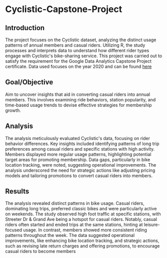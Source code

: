 # Cyclistic-Capstone-Project

## Introduction
The project focuses on the Cyclistic dataset, analyzing the distinct usage patterns of annual members and casual riders. Utilizing R, the study processes and interprets data to understand how different rider types engage with Cyclistic's bike-sharing service. This project was carried out to satisfy the requirement for the Google Data Analytics Capstone Project certificate. Data used focuses on the year 2020 and can be found [here](https://divvy-tripdata.s3.amazonaws.com/index.html)

## Goal/Objective
Aim to uncover insights that aid in converting casual riders into annual members. This involves examining ride behaviors, station popularity, and time-based usage trends to devise effective strategies for membership growth.

## Analysis
The analysis meticulously evaluated Cyclistic's data, focusing on rider behavior differences. Key insights included identifying patterns of long trip preferences among casual riders and specific stations with high activity. Members displayed more regular usage patterns, highlighting potential target areas for promoting membership. Data gaps, particularly in bike location tracking, were noted, suggesting operational improvements. The analysis underscored the need for strategic actions like adjusting pricing models and tailoring promotions to convert casual riders into members.

## Results
The analysis revealed distinct patterns in bike usage. Casual riders, dominating long trips, preferred classic bikes and were particularly active on weekends. The study observed high foot traffic at specific stations, with Streeter Dr & Grand Ave being a hotspot for casual riders. Notably, casual riders often started and ended trips at the same stations, hinting at leisure-focused usage. In contrast, members showed more consistent riding patterns throughout the week. The data suggested operational improvements, like enhancing bike location tracking, and strategic actions, such as revising late return charges and offering promotions, to encourage casual riders to become members

